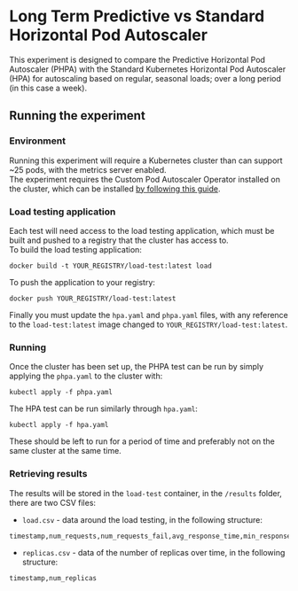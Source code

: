 # Long Term Predictive vs Standard Horizontal Pod Autoscaler

This experiment is designed to compare the Predictive Horizontal Pod Autoscaler (PHPA) with the Standard Kubernetes Horizontal Pod Autoscaler (HPA) for autoscaling based on regular, seasonal loads; over a long period (in this case a week).  

## Running the experiment

### Environment

Running this experiment will require a Kubernetes cluster than can support ~25 pods, with the metrics server enabled.  
The experiment requires the Custom Pod Autoscaler Operator installed on the cluster, which can be installed [by following this guide](https://github.com/jthomperoo/custom-pod-autoscaler-operator/blob/master/INSTALL.md).  

### Load testing application

Each test will need access to the load testing application, which must be built and pushed to a registry that the cluster has access to.  
To build the load testing application:
```
docker build -t YOUR_REGISTRY/load-test:latest load
```
To push the application to your registry:
```
docker push YOUR_REGISTRY/load-test:latest
```
Finally you must update the `hpa.yaml` and `phpa.yaml` files, with any reference to the `load-test:latest` image changed to `YOUR_REGISTRY/load-test:latest`.

### Running

Once the cluster has been set up, the PHPA test can be run by simply applying the `phpa.yaml` to the cluster with:
```
kubectl apply -f phpa.yaml
```

The HPA test can be run similarly through `hpa.yaml`:
```
kubectl apply -f hpa.yaml
```

These should be left to run for a period of time and preferably not on the same cluster at the same time.

### Retrieving results

The results will be stored in the `load-test` container, in the `/results` folder, there are two CSV files:
- `load.csv` - data around the load testing, in the following structure:
```csv
timestamp,num_requests,num_requests_fail,avg_response_time,min_response_time,max_response_time
```
- `replicas.csv` - data of the number of replicas over time, in the following structure:
```csv
timestamp,num_replicas
```